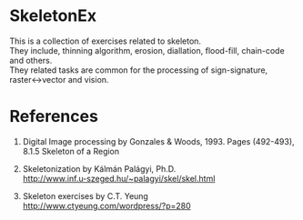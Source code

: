 # SkeletonEx

This is a collection of exercises related to skeleton.\
They include, thinning algorithm, erosion, diallation, flood-fill, chain-code and others.\
They related tasks are common for the processing of sign-signature, raster<->vector and vision.


# References

1. Digital Image processing by Gonzales & Woods, 1993. Pages (492-493), 8.1.5 Skeleton of a Region

2. Skeletonization by Kálmán Palágyi, Ph.D.\
http://www.inf.u-szeged.hu/~palagyi/skel/skel.html

3. Skeleton exercises by C.T. Yeung\
http://www.ctyeung.com/wordpress/?p=280
